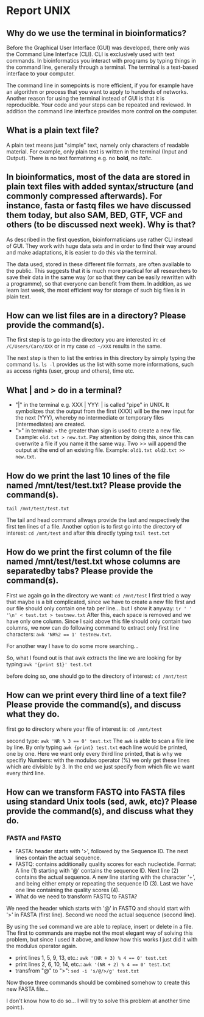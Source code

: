 # Report UNIX
## Why do we use the terminal in bioinformatics?

Before the Graphical User Interface (GUI) was developed, there only was the Command Line Interface (CLI). CLI is exclusively used with text commands. In bioinformatics you interact with programs by typing things in the command line, generally through a terminal. The terminal is a text-based interface to your computer. 

The command line in somepoints is more efficient, if you for example have an algorithm or process that you want to apply to hunderds of networks. Another reason for using the terminal instead of GUI is that it is reproducible. Your code and your steps can be repeated and reviewed. In addition the command line interface provides more control on the computer.

## What is a plain text file?
A plain text means just "simple" text, namely only characters of readable material. For example, only plain text is written in the terminal (Input and Output). There is no text formatinng e.g. no **bold**, no *italic*.  

## In bioinformatics, most of the data are stored in plain text files with added syntax/structure (and commonly compressed afterwards). For instance, fasta or fastq files we have discussed them today, but also SAM, BED, GTF, VCF and others (to be discussed next week). Why is that?

As described in the first question, bioinformaticians use rather CLI instead of GUI. They work with huge data sets and in order to find their way around and make adaptations, it is easier to do this via the terminal. 

The data used, stored in these different file formats, are often available to the public.  This suggests that it is much more practical for all researchers to save their data in the same way (or so that they can be easily rewritten with a programme), so that everyone can benefit from them. In addition, as we learn last week, the most efficient way for storage of such big files is in plain text. 

## How can we list files are in a directory? Please provide the command(s).
The first step is to go into the directory you are interested in: `cd /C/Users/Caro/XXX` or in my case `cd ~/XXX` results in the same. 

The next step is then to list the entries in this directory by simply typing the command `ls`. `ls -l` provides us the list with some more informations, such as access rights (user, group and others), time etc.

## What | and > do in a terminal?
 - "|" in the terminal e.g. XXX | YYY: | is called "pipe" in UNIX. It symbolizes that the output from the first (XXX) will be the new input for the next (YYY), whereby no intermediate or temporary files (intermediates) are created. 
 - ">" in terminal: `>` the greater than sign is used to create a new file. Example: `old.txt > new.txt`. Pay attention by doing this, since this can overwrite a file if you name it the same way. Two >> will append the output at the end of an existing file. Example: `old1.txt old2.txt >> new.txt`.

## How do we print the last 10 lines of the file named /mnt/test/test.txt? Please provide the command(s).

`tail /mnt/test/test.txt`

The tail and head command allways provide the last and respectively the first ten lines of a file.
Another option is to first go into the directory of interest: `cd /mnt/test` and after this directly typing `tail test.txt`

## How do we print the first column of the file named /mnt/test/test.txt whose columns are separatedby tabs? Please provide the command(s).
First we again go in the directory we want: `cd /mnt/test`
I first tried a way that maybe is a bit complicated, since we have to create a new file first and our file should only contain one tab per line... but I show it anyway: `tr ' ' '\n' < test.txt > testnew.txt`
After this, each space is removed and we have only one column. 
Since I said above this file should only contain two columns, we now can do following command to extract only first line characters: `awk 'NR%2 == 1' testnew.txt`.

For another way I have to do some more searching...

So, what I found out is that awk extracts the line we are looking for by typing:`awk '{print $1}' test.txt`

before doing so, one should go to the directory of interest: `cd /mnt/test`

## How can we print every third line of a text file? Please provide the command(s), and discuss what they do.
first go to directory where your file of interest is: `cd /mnt/test`

second type: `awk 'NR % 3 == 0' test.txt`
The `awk` is able to scan a file line by line. By only typing `awk {print} test.txt` each line would be printed, one by one. Here we want only every third line printed, that is why we specifiy Numbers: with the modulos operator (%) we only get these lines which are divisible by 3. In the end we just specify from which file we want every third line. 


## How can we transform FASTQ into FASTA files using standard Unix tools (sed, awk, etc)? Please provide the command(s), and discuss what they do.

### FASTA and FASTQ
 - FASTA: header starts with '>', followed by the Sequence ID. The next lines contain the actual sequence.
 - FASTQ: contains additionally quality scores for each nucleotide. Format: A line (1) starting with '@' contains the sequence ID. Next line (2) contains the actual sequence. A new line starting with the character '+', and being either empty or repeating the sequence ID (3). Last we have one line containing the quality scores (4).
 - What do we need to transform FASTQ to FASTA?

We need the header which starts with '@' in FASTQ and should start with '>' in FASTA (first line). 
Second we need the actual sequence (second line).

By using the `sed` command we are able to replace, insert or delete in a file. The first to commands are maybe not the most elegant way of solving this problem, but since I used it above, and know how this works I just did it with the modulus operator again.

 - print lines 1, 5, 9, 13, etc.: `awk '(NR + 3) % 4 == 0' test.txt`
 - print lines 2, 6, 10, 14, etc.: `awk '(NR + 2) % 4 == 0' test.txt`
 - transfrom "@" to ">": `sed -i 's/@/>/g' test.txt`

Now those three commands should be combined somehow to create this new FASTA file...

I don't know how to do so... I will try to solve this problem at another time point:).
